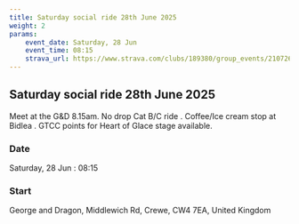 ```yaml
---
title: Saturday social ride 28th June 2025
weight: 2
params:
    event_date: Saturday, 28 Jun
    event_time: 08:15
    strava_url: https://www.strava.com/clubs/189380/group_events/2107267
---
```


## Saturday social ride 28th June 2025 

Meet at the G&amp;D 8.15am. No drop Cat B/C ride . Coffee/Ice cream stop at Bidlea . GTCC points for Heart of Glace stage available.

### Date

Saturday, 28 Jun : 08:15

### Start

George and Dragon, Middlewich Rd, Crewe, CW4 7EA, United Kingdom


